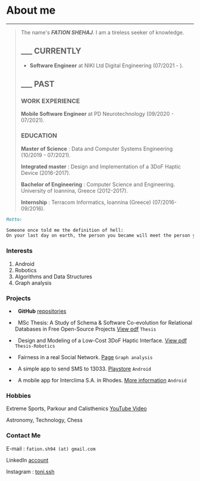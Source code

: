 # About me
---
>The name's ***FATION SHEHAJ***. I am a tireless seeker of knowledge.
>
> ## ___ CURRENTLY
>
> * **Software Engineer** at NIKI Ltd Digital Engineering (07/2021 - ).
>
> ## ___ PAST
> 
> ### WORK EXPERIENCE
>
>**Mobile Software Engineer** at PD Neurotechnology (09/2020 - 07/2021).
>
> ### EDUCATION
> 
>**Master of Science** : Data and Computer Systems Engineering (10/2019 - 07/2021).
>
>**Integrated master** : Design and Implementation of a 3DoF Haptic Device (2016-2017).
>
>**Bachelor of Engineering** : Computer Science and Engineering. University of Ioannina, Greece (2012-2017).
>
>**Internship** : Terracom Informatics, Ioannina (Greece) (07/2016-09/2016).


```markdown
Motto:

Someone once told me the definition of hell:
On your last day on earth, the person you became will meet the person you could have become.
```

### Interests
1. Android
2. Robotics
3. Algorithms and Data Structures
4. Graph analysis


### Projects

* &nbsp; **GitHub** [repositories](https://github.com/FationSH?tab=repositories)

* &nbsp; MSc Thesis: A Study of Schema & Software Co-evolution for Relational Databases in Free Open-Source Projects [View pdf](https://github.com/FationSH/myPort/blob/master/MScThesis/MScThesisFShehaj.pdf) `Thesis`

* &nbsp; Design and Modeling of a Low-Cost 3DoF Haptic Interface. [View pdf](https://github.com/FationSH/myPort/blob/master/3DoF_Interface/3DoF_HapticRB.pdf) `Thesis-Robotics`

* &nbsp; Fairness in a real Social Network. [Page](https://george50450.github.io/social_networks/) `Graph analysis`

* &nbsp; A simple app to send SMS to 13033. [Playstore](https://play.google.com/store/apps/details?id=sotiris.zogos.a13033) `Android`

* &nbsp; A mobile app for Interclima S.A. in Rhodes. [More information](interclima.html) `Android`


### Hobbies

Extreme Sports, Parkour and Calisthenics [YouTube Video](https://www.youtube.com/watch?v=qzZcui2diGw)

Astronomy, Technology, Chess

### Contact Me

E-mail : `fation.sh94 (at) gmail.com`

LinkedIn [account](https://www.linkedin.com/in/fation-shehaj/)

Instagram : [toni.ssh](https://www.instagram.com/toni.ssh/)
